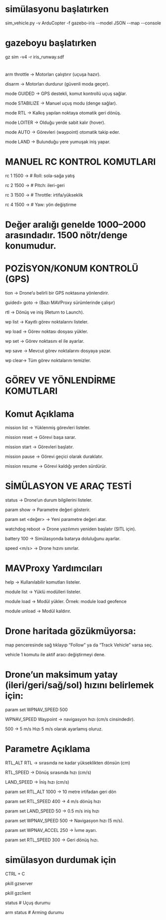 # simülasyonu başlatırken 

sim_vehicle.py -v ArduCopter -f gazebo-iris --model JSON --map --console

# gazeboyu başlatırken 

gz sim -v4 -r iris_runway.sdf

#
arm throttle ->	Motorları çalıştırır (uçuşa hazır).

disarm ->	Motorları durdurur (güvenli moda geçer).

mode GUIDED ->	GPS destekli, komut kontrollü uçuş sağlar.

mode STABILIZE	-> Manuel uçuş modu (denge sağlar).

mode RTL ->	Kalkış yapılan noktaya otomatik geri dönüş.

mode LOITER	-> Olduğu yerde sabit kalır (hover).

mode AUTO	-> Görevleri (waypoint) otomatik takip eder.

mode LAND -> Bulunduğu yere yumuşak iniş yapar.

# MANUEL RC KONTROL KOMUTLARI

rc 1 1500 -> # Roll: sola-sağa yatış

rc 2 1500 -> # Pitch: ileri-geri

rc 3 1500 -> # Throttle: irtifa/yükseklik

rc 4 1500 -> # Yaw: yön değiştirme

# Değer aralığı genelde 1000–2000 arasındadır. 1500 nötr/denge konumudur.

# POZİSYON/KONUM KONTROLÜ (GPS)

tion <lat> <lon> <alt> ->	Drone’u belirli bir GPS noktasına yönlendirir.

guided> goto <lat> <lon> <alt> ->	(Bazı MAVProxy sürümlerinde çalışır)

rtl	-> Dönüş ve iniş (Return to Launch).

wp list ->	Kayıtlı görev noktalarını listeler.

wp load -> <dosya>	Görev noktası dosyası yükler.

wp set -> <index> <lat> <lon> <alt>	Görev noktasını el ile ayarlar.

wp save	-> Mevcut görev noktalarını dosyaya yazar.

wp clear-> Tüm görev noktalarını temizler.

# GÖREV VE YÖNLENDİRME KOMUTLARI

# Komut   	Açıklama

mission list ->	Yüklenmiş görevleri listeler.

mission reset	-> Görevi başa sarar.

mission start	-> Görevleri başlatır.

mission pause	-> Görevi geçici olarak duraklatır.

mission resume	-> Görevi kaldığı yerden sürdürür.

# SİMÜLASYON VE ARAÇ TESTİ

status	-> Drone’un durum bilgilerini listeler.

param show <parametre> ->	Parametre değeri gösterir.

param set <parametre> <değer> ->	Yeni parametre değeri atar.

watchdog reboot    ->    	Drone yazılımını yeniden başlatır (SITL için).

battery 100	-> Simülasyonda batarya doluluğunu ayarlar.

speed <m/s> ->	Drone hızını sınırlar.

# MAVProxy Yardımcıları

help	               ->  Kullanılabilir komutları listeler.

module list	         -> Yüklü modülleri listeler.

module load <isim>	 -> Modül yükler. Örnek: module load geofence

module unload <isim> -> Modül kaldırır.

# Drone haritada gözükmüyorsa:

map penceresinde sağ tıklayıp “Follow” ya da “Track Vehicle” varsa seç.

vehicle 1 komutu ile aktif aracı değiştirmeyi dene.


 # Drone’un maksimum yatay (ileri/geri/sağ/sol) hızını belirlemek için:

param set WPNAV_SPEED 500

WPNAV_SPEED	Waypoint  -> navigasyon hızı (cm/s cinsindedir).

500 → 5 m/s	Hızı 5 m/s olarak ayarlamış oluruz.

# Parametre	Açıklama

RTL_ALT	RTL ->  sırasında ne kadar yükseklikten dönsün (cm)

RTL_SPEED	-> Dönüş sırasında hızı (cm/s)

LAND_SPEED ->	İniş hızı (cm/s)

param set RTL_ALT 1000      -> 10 metre irtifadan geri dön

param set RTL_SPEED 400     -> 4 m/s dönüş hızı

param set LAND_SPEED 50     ->  0.5 m/s iniş hızı


param set WPNAV_SPEED 500	-> Navigasyon hızı (5 m/s).

param set WPNAV_ACCEL 250 -> 	İvme ayarı.

param set RTL_SPEED 300 -> 	Geri dönüş hızı.

# simülasyon durdumak için

CTRL + C

pkill gzserver

pkill gzclient

status                # Uçuş durumu


arm status            # Arming durumu
